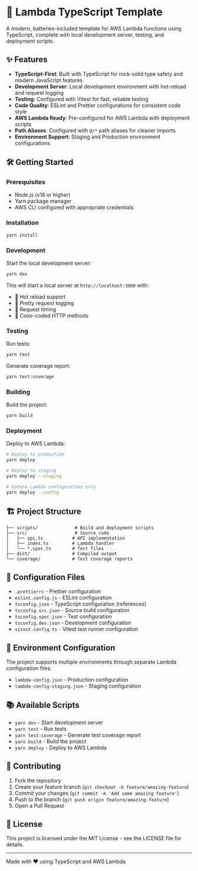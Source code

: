 # 🚀 Lambda TypeScript Template

A modern, batteries-included template for AWS Lambda functions using TypeScript, complete with local development server, testing, and deployment scripts.

## ✨ Features

- **TypeScript-First**: Built with TypeScript for rock-solid type safety and modern JavaScript features
- **Development Server**: Local development environment with hot-reload and request logging
- **Testing**: Configured with Vitest for fast, reliable testing
- **Code Quality**: ESLint and Prettier configurations for consistent code style
- **AWS Lambda Ready**: Pre-configured for AWS Lambda with deployment scripts
- **Path Aliases**: Configured with `@/*` path aliases for cleaner imports
- **Environment Support**: Staging and Production environment configurations

## 🛠 Getting Started

### Prerequisites

- Node.js (v18 or higher)
- Yarn package manager
- AWS CLI configured with appropriate credentials

### Installation

```bash
yarn install
```

### Development

Start the local development server:

```bash
yarn dev
```

This will start a local server at `http://localhost:3000` with:
- 🔄 Hot reload support
- 📝 Pretty request logging
- 🚦 Request timing
- 🎨 Color-coded HTTP methods

### Testing

Run tests:

```bash
yarn test
```

Generate coverage report:

```bash
yarn test:coverage
```

### Building

Build the project:

```bash
yarn build
```

### Deployment

Deploy to AWS Lambda:

```bash
# Deploy to production
yarn deploy

# Deploy to staging
yarn deploy --staging

# Update Lambda configuration only
yarn deploy --config
```

## 🏗 Project Structure

```
├── scripts/              # Build and deployment scripts
├── src/                  # Source code
│   ├── api.ts           # API implementation
│   ├── index.ts         # Lambda handler
│   └── *.spec.ts        # Test files
├── dist/                # Compiled output
└── coverage/            # Test coverage reports
```

## 📝 Configuration Files

- `.prettierrc` - Prettier configuration
- `eslint.config.js` - ESLint configuration
- `tsconfig.json` - TypeScript configuration (references)
- `tsconfig.src.json` - Source build configuration
- `tsconfig.spec.json` - Test configuration
- `tsconfig.dev.json` - Development configuration
- `vitest.config.ts` - Vitest test runner configuration

## 🔧 Environment Configuration

The project supports multiple environments through separate Lambda configuration files:

- `lambda-config.json` - Production configuration
- `lambda-config-staging.json` - Staging configuration

## 📚 Available Scripts

- `yarn dev` - Start development server
- `yarn test` - Run tests
- `yarn test:coverage` - Generate test coverage report
- `yarn build` - Build the project
- `yarn deploy` - Deploy to AWS Lambda

## 🤝 Contributing

1. Fork the repository
2. Create your feature branch (`git checkout -b feature/amazing-feature`)
3. Commit your changes (`git commit -m 'Add some amazing feature'`)
4. Push to the branch (`git push origin feature/amazing-feature`)
5. Open a Pull Request

## 📄 License

This project is licensed under the MIT License - see the LICENSE file for details.

---

Made with ❤️ using TypeScript and AWS Lambda